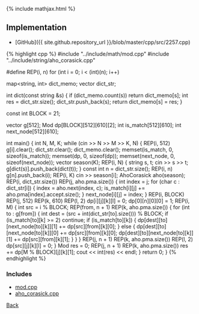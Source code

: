 {% include mathjax.html %}



## Implementation

- [GitHub]({{ site.github.repository_url }}/blob/master/cpp/src/2257.cpp)

{% highlight cpp %}
#include "../include/math/mod.cpp"
#include "../include/string/aho_corasick.cpp"

#define REP(i, n) for (int i = 0; i < (int)(n); i++)

map<string, int> dict_memo;
vector<string> dict_str;

int dict(const string &s) {
  if (dict_memo.count(s)) return dict_memo[s];
  int res = dict_str.size();
  dict_str.push_back(s);
  return dict_memo[s] = res;
}

const int BLOCK = 21;

vector<int> g[512];
Mod dp[BLOCK][512][610][2];
int is_match[512][610];
int next_node[512][610];

int main() {
  int N, M, K;
  while (cin >> N >> M >> K, N) {
    REP(i, 512) g[i].clear();
    dict_str.clear();
    dict_memo.clear();
    memset(is_match, 0, sizeof(is_match));
    memset(dp, 0, sizeof(dp));
    memset(next_node, 0, sizeof(next_node));
    vector<string> season(K);
    REP(i, N) {
      string s, t;
      cin >> s >> t;
      g[dict(s)].push_back(dict(t));
    }
    const int n = dict_str.size();
    REP(i, n) g[n].push_back(i);
    REP(i, K) cin >> season[i];
    AhoCorasick<State> aho(season);
    REP(i, dict_str.size()) REP(j, aho.pma.size()) {
      int index = j;
      for (char c : dict_str[i]) {
        index = aho.next(index, c);
        is_match[i][j] += aho.pma[index].accept.size();
      }
      next_node[i][j] = index;
    }
    REP(i, BLOCK) REP(j, 512) REP(k, 610) REP(l, 2) dp[i][j][k][l] = 0;
    dp[0][n][0][0] = 1;
    REP(i, M) {
      int src = i % BLOCK;
      REP(from, n + 1) REP(k, aho.pma.size()) {
        for (int to : g[from]) {
          int dest = (src + int(dict_str[to].size())) % BLOCK;
          if (is_match[to][k] >= 2) continue;
          if (is_match[to][k]) {
            dp[dest][to][next_node[to][k]][1] += dp[src][from][k][0];
          } else {
            dp[dest][to][next_node[to][k]][0] += dp[src][from][k][0];
            dp[dest][to][next_node[to][k]][1] += dp[src][from][k][1];
          }
        }
      }
      REP(j, n + 1) REP(k, aho.pma.size()) REP(l, 2) dp[src][j][k][l] = 0;
    }
    Mod res = 0;
    REP(j, n + 1) REP(k, aho.pma.size()) res += dp[M % BLOCK][j][k][1];
    cout << int(res) << endl;
  }
  return 0;
}
{% endhighlight %}

### Includes

- [mod.cpp](../include/math/mod)
- [aho_corasick.cpp](../include/string/aho_corasick)

[Back](..)
